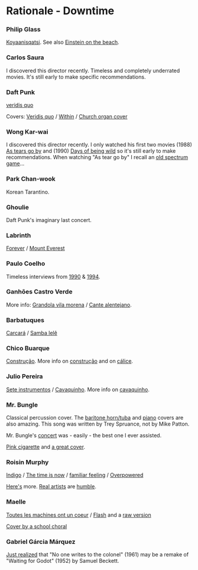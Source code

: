 # Rationale - Downtime

### Philip Glass

[Koyaanisqatsi](https://www.youtube.com/watch?v=KC0FroHjB94). See also [Einstein on the beach](https://www.youtube.com/watch?v=afW7RGY-CQw).

### Carlos Saura

I discovered this director recently. Timeless and completely underrated movies. It's still early to make specific recommendations.

### Daft Punk

[veridis quo](https://www.youtube.com/watch?v=ySLc8gZ3oEc)

Covers: [Veridis quo](https://www.youtube.com/watch?v=DPp-ATdi3KM) / [Within](https://www.youtube.com/watch?v=4mnb7FLjM5Y) / [Church organ cover](https://www.youtube.com/watch?v=H52dy28o_Vk)

### Wong Kar-wai

I discovered this director recently. I only watched his first two movies (1988) [As tears go by](https://www.imdb.com/title/tt0096461/) and (1990) [Days of being wild](https://www.imdb.com/title/tt0101258) so it's still early to make recommendations. When watching "As tear go by" I recall an [old spectrum game](https://worldofspectrum.org/archive/software/games/target-renegade-imagine-software-ltd)...

### Park Chan-wook

Korean Tarantino.

### Ghoulie

Daft Punk's imaginary last concert.

### Labrinth

[Forever](https://www.youtube.com/watch?v=03nR6eWanXs) / [Mount Everest](https://www.youtube.com/watch?v=4yPZs81lK3w)

### Paulo Coelho

Timeless interviews from [1990](https://www.youtube.com/watch?v=ItllhYhQR4Q) & [1994](https://www.youtube.com/watch?v=4AwUM3Br_Pg).

### Ganhões Castro Verde

More info: [Grandola vila morena](https://en.wikipedia.org/wiki/Gr%C3%A2ndola,_Vila_Morena) / [Cante alentejano](https://en.wikipedia.org/wiki/Cante_Alentejano).

### Barbatuques

[Carcará](https://www.youtube.com/watch?v=9GuvFw9f_XQ) / [Samba lelê](https://www.youtube.com/watch?v=_Tz7KROhuAw)

### Chico Buarque

[Construção](https://www.youtube.com/watch?v=vmGrRmXivmM). More info on [construção](https://en.wikipedia.org/wiki/Constru%C3%A7%C3%A3o_(song)) and on [cálice](https://en.wikipedia.org/wiki/Chico_Buarque#.22C.C3.A1lice.22).

### Julio Pereira

[Sete instrumentos](https://www.youtube.com/watch?v=YVFu_0wUjk8) / [Cavaquinho](https://www.youtube.com/watch?v=J6JKzRQwer0). More info on [cavaquinho](https://en.wikipedia.org/wiki/Cavaquinho).

### Mr. Bungle

Classical percussion cover. The [baritone horn/tuba](https://www.youtube.com/watch?v=rC2O6VUGuKs) and [piano](https://www.youtube.com/watch?v=n8LX9PADTrE) covers are also amazing. This song was written by Trey Spruance, not by Mike Patton.

Mr. Bungle's [concert](https://www.youtube.com/watch?v=0wVGbhunXx4) was - easily - the best one I ever assisted.

[Pink cigarette](https://www.youtube.com/watch?v=TwWQYg7aS5o) and [a great cover](https://www.youtube.com/watch?v=4zYSR_UqNfU).

### Roisin Murphy

[Indigo](https://www.youtube.com/watch?v=effZOf10Iwk) / [The time is now](https://www.youtube.com/watch?v=jR9Ke02m_zk) / [familiar feeling](https://www.youtube.com/watch?v=PFtbSydasFY) / [Overpowered](https://www.youtube.com/watch?v=5qpyvYn5-tw)

[Here's](https://www.youtube.com/watch?v=YYQ6wAmHo-w) more. [Real artists](https://www.youtube.com/watch?v=z9u0-3H4I4o) are [humble](https://www.youtube.com/watch?v=Cq1mn7nllTQ). 

### Maelle

[Toutes les machines ont un coeur](https://www.youtube.com/watch?v=UVz3xR1X9RU) / [Flash](https://www.youtube.com/watch?v=nRHWYOSYqMI) and a [raw version](https://www.youtube.com/watch?v=RGAYk5ec12U)

[Cover by a school choral](https://www.youtube.com/watch?v=K4-ko_P3NgE)

### Gabriel Gárcia Márquez

[Just realized](https://www.thefreelibrary.com/THE+ETERNAL+WAIT+FOR+%22GODOT%22+IN+GARCIA+MARQUEZ%27S+%22NO+ONE+WRITES+TO...-a0626843754) that "No one writes to the colonel" (1961) may be a remake of "Waiting for Godot" (1952) by Samuel Beckett.